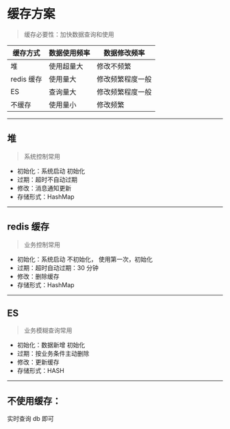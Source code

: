 # 缓存方案

> 缓存必要性：加快数据查询和使用



|缓存方式|数据使用频率|数据修改频率|
|---|---|---|
|堆|使用超量大|修改不频繁
|redis 缓存|使用量大|修改频繁程度一般
|ES|查询量大|修改频繁程度一般
|不缓存|使用量小|修改频繁

--- 
## 堆
> 系统控制常用
- 初始化：系统启动 初始化
- 过期：超时不自动过期
- 修改：消息通知更新
- 存储形式：HashMap

---
## redis 缓存
> 业务控制常用
- 初始化：系统启动 不初始化， 使用第一次，初始化
- 过期：超时自动过期：30 分钟
- 修改：删除缓存
- 存储形式：HashMap

---
## ES
> 业务模糊查询常用 
- 初始化：数据新增 初始化
- 过期：按业务条件主动删除
- 修改：更新缓存
- 存储形式：HASH

---
## 不使用缓存：
实时查询 db 即可
